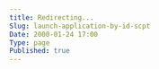 ```yaml
---
title: Redirecting...
Slug: launch-application-by-id-scpt
Date: 2000-01-24 17:00
Type: page
Published: true
---
```


<script type="text/javascript">
	var theAddress = "http://lawrenceting.tk/applescript/#Application : Proces"
	document.write("Redirecting to " + theAddress);
	window.location = theAddress
</script>